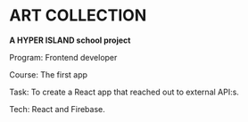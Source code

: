 # ART COLLECTION

**A HYPER ISLAND school project**

Program: Frontend developer

Course: The first app

Task: To create a React app that reached out to external API:s.

Tech: React and Firebase.

